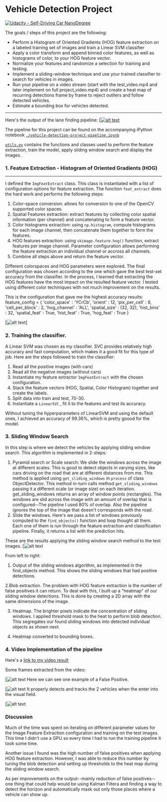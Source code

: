 # Vehicle Detection Project
[![Udacity - Self-Driving Car NanoDegree](https://s3.amazonaws.com/udacity-sdc/github/shield-carnd.svg)](http://www.udacity.com/drive)

The goals / steps of this project are the following:

* Perform a Histogram of Oriented Gradients (HOG) feature extraction on a labeled training set of images and train a Linear SVM classifier
* Apply a color transform and append binned color features, as well as histograms of color, to your HOG feature vector.
* Normalize your features and randomize a selection for training and testing.
* Implement a sliding-window technique and use your trained classifier to search for vehicles in images.
* Run your pipeline on a video stream (start with the test_video.mp4 and later implement on full project_video.mp4) and create a heat map of recurring detections frame by frame to reject outliers and follow detected vehicles.
* Estimate a bounding box for vehicles detected.

---
[//]: # (Image References)

[image0]: ./writeup_images/project_video.png "Screenshot to project video"
[image1]: ./writeup_images/hog.png "Hog"
[image2]: ./writeup_images/slide_window.png "Sliding Window"

[image3]: ./writeup_images/output_fp.png "Output"
[image4]: ./writeup_images/output1.png "Output1"
[image5]: ./writeup_images/output2.png "Output2"

[video1]: ./project_video_output.mp4 "Video"

Here's the output of the lane finding pipeline: 
[[![alt text][image0]](https://youtu.be/QWNvcGqb5WA)

The pipeline for this project can be found on the accompanying iPython notebook [`./vehicle-detection-project-pipeline.ipynb`](./vehicle-detection-project-pipeline.ipynb)

[`utils.py`](./utils/utils.py) contains the functions and classes used to perform the feature extraction, train the model, apply sliding window search and display the images.


### 1. Feature Extraction - Histogram of Oriented Gradients (HOG)
---

I defined the `ImgFeatExtract` class. This class is instantiated with a list of configuration options for feature extraction. 
The function `feat_extract` does the hard work and performs the following steps:
1. Color-space conversion: allows for conversion to one of the OpenCV supported color spaces.
2. Spatial Features extraction: extract features by collecting color spatial information (per channel) and concatenating to form a feature vector.
3. Color histograms extraction: using `np.histogram`, compute histograms for each image channel, then concatenate them together to form the features. 
4. HOG features extraction: using `skimage.feature.hog()` function, extract features per image channel. Parameter configuration allows performing the feature extraction an individual channel or accross all channels. 
5. Combine all steps above and return the feature vector. 


Different colorspaces and HOG parameters were explored. The final configuration was chosen according to the one which gave the best test-set accuracy from the classifier. In the process, I learned that extracting the HOG features have the most impact on the resulted feature vector. I tested using different color techiniques with not much improvement on the results.

This is the configuration that gave me the highest accuracy results:
feature_config = {
    'color_space' : 'YCrCb',
    'orient' : 12,
    'pix_per_cell' : 8,
    'cell_per_block' : 2,
    'hog_channel' : 'ALL',
    'spatial_size' : (32, 32),
    'hist_bins' : 32,
    'spatial_feat' : True,
    'hist_feat' : True,
    'hog_feat' : True
}

[![alt text][image1]]


### 2. Training the classifier. 
A Linear SVM was chosen as my classifier. SVC provides relatively high accuracy and fast computation, which makes it a good fit for this type of job. 
Here are the steps followed to train the classifier:
1. Read all the positive images (with cars)
2. Read all the negative images (without cars)
3. Instantiate my feature extractor `ImgFeatExtract` with the chosen configuration.
4. Stack the feature vectors (HOG, Spatial, Color Histogram) together and create the labels. 
5. Split data into train and test, 70-30. 
6. Instantiate a `LinearSVC` , fit it to the features and test its accuracy. 

Without tuning the hyperparameters of LinearSVM and using the default ones, I achieved an accuracy of 99.36%, which is pretty goood for the model.


### 3. Sliding Window Search
In this step is where we detect the vehicles by applying sliding window search. This algorithm is implemented in 2-steps: 
1. Pyramid search or Scale search: We slide the windows across the image at different scales. This is good to detect objects in varying sizes, like cars driving on the road that are at different distances from me.  This method is applied using `get_sliding_windows` in  `process` of class ObjectDetector. 
This method in-turn calls method `get_sliding_windows` passing it a different scale (or image size) on each iteration. get_sliding_windows returns an array of window points (rectangles). The windows are slid across the image with an amount of overlap that is configured--The pipeline I used 80% of overlap. Also the pipeline ignores the top of the image that doesn't corresponds with the road. 
2. Slide the windows. Here's we pass a list of windows previously computed to the `find_objects()` function and loop thought all them. Each one of them is run through the feature extraction and classificaiton pipeline. Finally, it returns a list with the prediction hits.

These are the results applying the sliding window search method to the test images.
[![alt text][image2]

From left to right:
1. Output of the sliding windows algorithm, as implemented in the find_objects method. 
This shows the sliding windows that had positive detections. 

2.Blob extraction. The problem with HOG feature extraction is the number of false positives it can return. To deal with this, I built up a "heatmap" of our sliding window detections. This is done by creating a 2D array with the same dimensions of the image. 

3. Heatmap. The brighter pixels indicate the concentration of sliding windows. I applied threshold mask to the heat to perform blob detection.
This segregates our found sliding windows into detected individual objects as shown next.

4. Heatmap converted to bounding boxes. 

### 4. Video Implementation of the pipeline
Here's a [link to my video result](./output_images/project_video_output.mp4)

Some frames extracted from the video:

[![alt text][image3]
Here we can see one example of a False Positive. 

[![alt text][image4]
It properly detects and tracks the 2 vehicles when the enter into the visual field.

[![alt text][image2]

### Discussion

Much of the time was spent on iterating on different parameter values for the Image Feature Extraction configuration and training on the test images. This time I didn't use a GPU so every time I had to run the training pipeline it took some time. 

Another issue I found was the high number of false positives when applying HOG feature extraction. However, I was able to reduce this number by tuning the blob detection and setting up thresholds to the heat map during the sliding window search. 

As per improvements on the output--mainly reduction of false positives-- one thing that could help would be using Kalman Filtera and finding a way to detect the horizon and automatically mask out only those places where a vehicle can show up.
